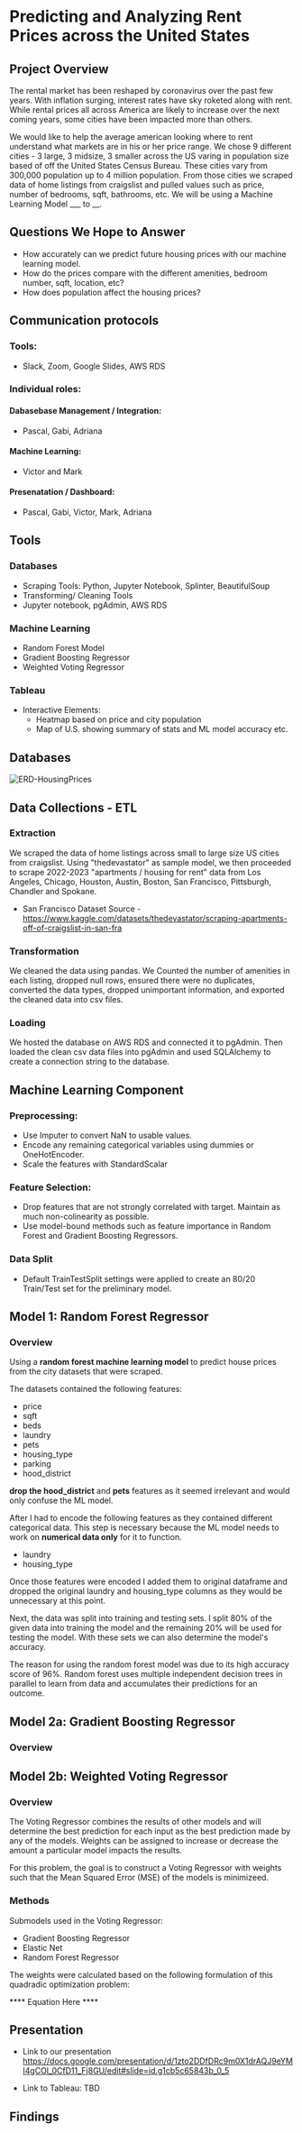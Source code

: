 # Predicting and Analyzing Rent Prices across the United States

## Project Overview
The rental market has been reshaped by coronavirus over the past few years. With inflation surging, interest rates have sky roketed along with rent. While rental prices all across America are likely to increase over the next coming years, some cities have been impacted more than others. 

We would like to help the average american looking where to rent understand what markets are in his or her price range. We chose 9 different cities - 3 large, 3 midsize, 3 smaller across the US varing in population size based of off the United States Census Bureau. These cities vary from 300,000 population up to 4 million population. From those cities we scraped data of home listings from craigslist and pulled values such as price, number of bedrooms, sqft, bathrooms, etc. We will be using a Machine Learning Model ___ to __. 

## Questions We Hope to Answer 
* How accurately can we predict future housing prices with our machine learning model.
* How do the prices compare with the different amenities, bedroom number, sqft, location, etc?
* How does population affect the housing prices?

## Communication protocols
### Tools: 
- Slack, Zoom, Google Slides, AWS RDS

### Individual roles:

 #### Dabasebase Management / Integration:
- Pascal, Gabi, Adriana

 #### Machine Learning:
- Victor and Mark

#### Presenatation / Dashboard:
- Pascal, Gabi, Victor, Mark, Adriana 


## Tools
### Databases
* Scraping Tools: Python, Jupyter Notebook, Splinter, BeautifulSoup
* Transforming/ Cleaning Tools
* Jupyter notebook, pgAdmin, AWS RDS

### Machine Learning
* Random Forest Model
* Gradient Boosting Regressor
* Weighted Voting Regressor


### Tableau
* Interactive Elements:
	- Heatmap based on price and city population
	- Map of U.S. showing summary of stats and ML model accuracy etc.


## Databases

![ERD-HousingPrices](ERD-HousingPrices.PNG)

## Data Collections - ETL
### Extraction
We scraped the data of home listings across small to large size US cities from craigslist. Using "thedevastator" as sample model, we then proceeded to scrape 2022-2023 "apartments / housing for rent" data from Los Angeles, Chicago, Houston, Austin,  Boston, San Francisco, Pittsburgh, Chandler and Spokane.

- San Francisco Dataset Source -https://www.kaggle.com/datasets/thedevastator/scraping-apartments-off-of-craigslist-in-san-fra

### Transformation
We cleaned the data using pandas. We Counted the number of amenities in each listing, dropped null rows, ensured there were no duplicates, converted the data types, dropped unimportant information, and exported the cleaned data into csv files. 

### Loading
We hosted the database on AWS RDS and connected it to pgAdmin. Then loaded the clean csv data files into pgAdmin and used SQLAlchemy to create a connection string to the database. 

## Machine Learning Component

### Preprocessing:
- Use Imputer to convert NaN to usable values.
- Encode any remaining categorical variables using dummies or OneHotEncoder.
- Scale the features with StandardScalar

### Feature Selection:
- Drop features that are not strongly correlated with target. Maintain as much non-colinearity as possible.
- Use model-bound methods such as feature importance in Random Forest and Gradient Boosting Regressors.

### Data Split
- Default TrainTestSplit settings were applied to create an 80/20 Train/Test set for the preliminary model.

## Model 1: Random Forest Regressor
### Overview

Using a **random forest machine learning model** to predict house prices from the city datasets that were scraped. 

The datasets contained the following features: 
- price
- sqft
- beds
- laundry
- pets
- housing_type
- parking 
- hood_district

**drop the hood_district** and **pets** features as it seemed irrelevant and would only confuse the ML model.

After I had to encode the following features as they contained different categorical data. This step is necessary because the ML model needs to work on **numerical data only** for it to function.
- laundry
- housing_type

Once those features were encoded I added them to original dataframe and dropped the original laundry and housing_type columns as they would be unnecessary at this point.

Next, the data was split into training and testing sets. I split 80% of the given data into training the model and the remaining 20% will be used for testing the model. With these sets we can also determine the model's accuracy.

The reason for using the random forest model was due to its high accuracy score of 96%. Random forest uses multiple independent decision trees in parallel to learn from data and accumulates their predictions for an outcome.


## Model 2a: Gradient Boosting Regressor
### Overview
## Model 2b: Weighted Voting Regressor
### Overview
The Voting Regressor combines the results of other models and will determine the best prediction for each input as the best prediction made by any of the models. Weights can be assigned to increase or decrease the amount a particular model impacts the results.

For this problem, the goal is to construct a Voting Regressor with weights such that the Mean Squared Error (MSE) of the models is minimizeed.

### Methods
Submodels used in the Voting Regressor:
- Gradient Boosting Regressor
- Elastic Net
- Random Forest Regressor

The weights were calculated based on the following formulation of this quadradic optimization problem:

**** Equation Here ****


## Presentation

- Link to our presentation https://docs.google.com/presentation/d/1zto2DDfDRc9m0X1drAQJ9eYMI4gCOl_0CfD11_Fj8GU/edit#slide=id.g1cb5c65843b_0_5

- Link to Tableau: TBD

## Findings

	
